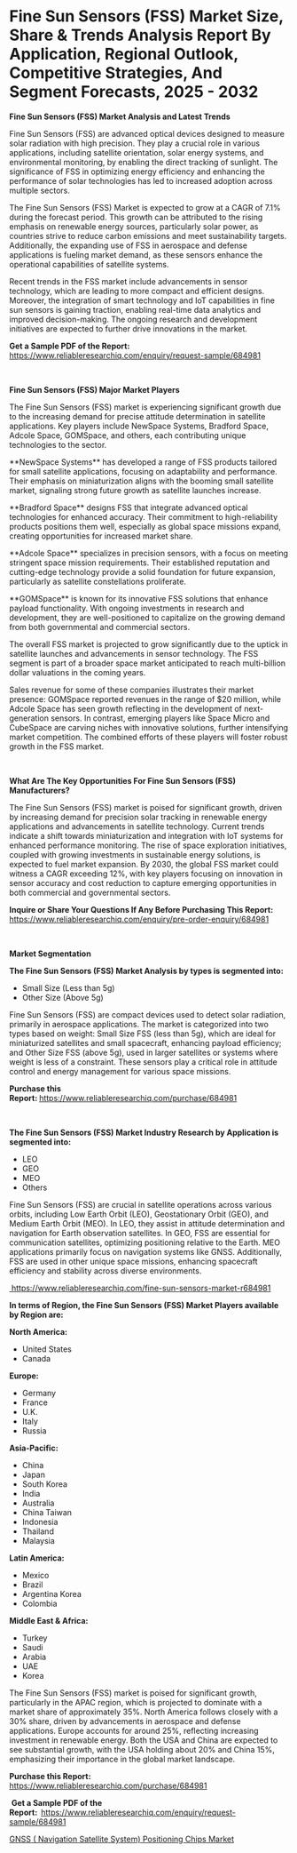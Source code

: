 <p><h1>Fine Sun Sensors (FSS) Market Size, Share & Trends Analysis Report By Application, Regional Outlook, Competitive Strategies, And Segment Forecasts, 2025 - 2032</h1></p><p><strong>Fine Sun Sensors (FSS) Market Analysis and Latest Trends</strong></p>
<p><p>Fine Sun Sensors (FSS) are advanced optical devices designed to measure solar radiation with high precision. They play a crucial role in various applications, including satellite orientation, solar energy systems, and environmental monitoring, by enabling the direct tracking of sunlight. The significance of FSS in optimizing energy efficiency and enhancing the performance of solar technologies has led to increased adoption across multiple sectors.</p><p>The Fine Sun Sensors (FSS) Market is expected to grow at a CAGR of 7.1% during the forecast period. This growth can be attributed to the rising emphasis on renewable energy sources, particularly solar power, as countries strive to reduce carbon emissions and meet sustainability targets. Additionally, the expanding use of FSS in aerospace and defense applications is fueling market demand, as these sensors enhance the operational capabilities of satellite systems.</p><p>Recent trends in the FSS market include advancements in sensor technology, which are leading to more compact and efficient designs. Moreover, the integration of smart technology and IoT capabilities in fine sun sensors is gaining traction, enabling real-time data analytics and improved decision-making. The ongoing research and development initiatives are expected to further drive innovations in the market.</p></p>
<p><strong>Get a Sample PDF of the Report:&nbsp;</strong> <a href="https://www.reliableresearchiq.com/enquiry/request-sample/684981?utm_campaign=2222&utm_medium=2&utm_source=Github&utm_content=ia&utm_term=13022025&utm_id=fine-sun-sensors-fss">https://www.reliableresearchiq.com/enquiry/request-sample/684981</a></p>
<p>&nbsp;</p>
<p><strong>Fine Sun Sensors (FSS) Major Market Players</strong></p>
<p><p>The Fine Sun Sensors (FSS) market is experiencing significant growth due to the increasing demand for precise attitude determination in satellite applications. Key players include NewSpace Systems, Bradford Space, Adcole Space, GOMSpace, and others, each contributing unique technologies to the sector.</p><p>**NewSpace Systems** has developed a range of FSS products tailored for small satellite applications, focusing on adaptability and performance. Their emphasis on miniaturization aligns with the booming small satellite market, signaling strong future growth as satellite launches increase.</p><p>**Bradford Space** designs FSS that integrate advanced optical technologies for enhanced accuracy. Their commitment to high-reliability products positions them well, especially as global space missions expand, creating opportunities for increased market share.</p><p>**Adcole Space** specializes in precision sensors, with a focus on meeting stringent space mission requirements. Their established reputation and cutting-edge technology provide a solid foundation for future expansion, particularly as satellite constellations proliferate.</p><p>**GOMSpace** is known for its innovative FSS solutions that enhance payload functionality. With ongoing investments in research and development, they are well-positioned to capitalize on the growing demand from both governmental and commercial sectors.</p><p>The overall FSS market is projected to grow significantly due to the uptick in satellite launches and advancements in sensor technology. The FSS segment is part of a broader space market anticipated to reach multi-billion dollar valuations in the coming years.</p><p>Sales revenue for some of these companies illustrates their market presence: GOMSpace reported revenues in the range of $20 million, while Adcole Space has seen growth reflecting in the development of next-generation sensors. In contrast, emerging players like Space Micro and CubeSpace are carving niches with innovative solutions, further intensifying market competition. The combined efforts of these players will foster robust growth in the FSS market.</p></p>
<p>&nbsp;</p>
<p><strong>What Are The Key Opportunities For Fine Sun Sensors (FSS) Manufacturers?</strong></p>
<p><p>The Fine Sun Sensors (FSS) market is poised for significant growth, driven by increasing demand for precision solar tracking in renewable energy applications and advancements in satellite technology. Current trends indicate a shift towards miniaturization and integration with IoT systems for enhanced performance monitoring. The rise of space exploration initiatives, coupled with growing investments in sustainable energy solutions, is expected to fuel market expansion. By 2030, the global FSS market could witness a CAGR exceeding 12%, with key players focusing on innovation in sensor accuracy and cost reduction to capture emerging opportunities in both commercial and governmental sectors.</p></p>
<p><strong>Inquire or Share Your Questions If Any Before Purchasing This Report:</strong> <a href="https://www.reliableresearchiq.com/enquiry/pre-order-enquiry/684981?utm_campaign=2222&utm_medium=2&utm_source=Github&utm_content=ia&utm_term=13022025&utm_id=fine-sun-sensors-fss">https://www.reliableresearchiq.com/enquiry/pre-order-enquiry/684981</a></p>
<p>&nbsp;</p>
<p><strong>Market Segmentation</strong></p>
<p><strong>The Fine Sun Sensors (FSS) Market Analysis by types is segmented into:</strong></p>
<p><ul><li>Small Size (Less than 5g)</li><li>Other Size (Above 5g)</li></ul></p>
<p><p>Fine Sun Sensors (FSS) are compact devices used to detect solar radiation, primarily in aerospace applications. The market is categorized into two types based on weight: Small Size FSS (less than 5g), which are ideal for miniaturized satellites and small spacecraft, enhancing payload efficiency; and Other Size FSS (above 5g), used in larger satellites or systems where weight is less of a constraint. These sensors play a critical role in attitude control and energy management for various space missions.</p></p>
<p><strong>Purchase this Report:&nbsp;</strong><a href="https://www.reliableresearchiq.com/purchase/684981?utm_campaign=2222&utm_medium=2&utm_source=Github&utm_content=ia&utm_term=13022025&utm_id=fine-sun-sensors-fss">https://www.reliableresearchiq.com/purchase/684981</a></p>
<p>&nbsp;</p>
<p><strong>The Fine Sun Sensors (FSS) Market Industry Research by Application is segmented into:</strong></p>
<p><ul><li>LEO</li><li>GEO</li><li>MEO</li><li>Others</li></ul></p>
<p><p>Fine Sun Sensors (FSS) are crucial in satellite operations across various orbits, including Low Earth Orbit (LEO), Geostationary Orbit (GEO), and Medium Earth Orbit (MEO). In LEO, they assist in attitude determination and navigation for Earth observation satellites. In GEO, FSS are essential for communication satellites, optimizing positioning relative to the Earth. MEO applications primarily focus on navigation systems like GNSS. Additionally, FSS are used in other unique space missions, enhancing spacecraft efficiency and stability across diverse environments.</p></p>
<p><a href="https://www.reliableresearchiq.com/fine-sun-sensors-market-r684981?utm_campaign=2222&utm_medium=2&utm_source=Github&utm_content=ia&utm_term=13022025&utm_id=fine-sun-sensors-fss">&nbsp;https://www.reliableresearchiq.com/fine-sun-sensors-market-r684981</a></p>
<p><strong>In terms of Region, the Fine Sun Sensors (FSS) Market Players available by Region are:</strong></p>
<p>
    <p> <strong> North America: </strong>
        <ul>
            <li>United States</li>
            <li>Canada</li>
        </ul>
        </p> 
    <p> <strong> Europe: </strong>
        <ul>
            <li>Germany</li>
            <li>France</li>
            <li>U.K.</li>
            <li>Italy</li>
            <li>Russia</li>
        </ul>
        </p> 
    <p> <strong> Asia-Pacific: </strong>
        <ul>
            <li>China</li>
            <li>Japan</li>
            <li>South Korea</li>
            <li>India</li>
            <li>Australia</li>
            <li>China Taiwan</li>
            <li>Indonesia</li>
            <li>Thailand</li>
            <li>Malaysia</li>
        </ul>
        </p> 
    <p> <strong> Latin America: </strong>
        <ul>
            <li>Mexico</li>
            <li>Brazil</li>
            <li>Argentina Korea</li>
            <li>Colombia</li>
        </ul>
        </p> 
    <p> <strong> Middle East & Africa: </strong>
        <ul>
            <li>Turkey</li>
            <li>Saudi</li>
            <li>Arabia</li>
            <li>UAE</li>
            <li>Korea</li>
        </ul>
    </p>
    </p>
<p><p>The Fine Sun Sensors (FSS) market is poised for significant growth, particularly in the APAC region, which is projected to dominate with a market share of approximately 35%. North America follows closely with a 30% share, driven by advancements in aerospace and defense applications. Europe accounts for around 25%, reflecting increasing investment in renewable energy. Both the USA and China are expected to see substantial growth, with the USA holding about 20% and China 15%, emphasizing their importance in the global market landscape.</p></p>
<p><strong>Purchase this Report: </strong><a href="https://www.reliableresearchiq.com/purchase/684981?utm_campaign=2222&utm_medium=2&utm_source=Github&utm_content=ia&utm_term=13022025&utm_id=fine-sun-sensors-fss">https://www.reliableresearchiq.com/purchase/684981</a></p>
<p>&nbsp;<strong>Get a Sample PDF of the Report:&nbsp;&nbsp;</strong><a href="https://www.reliableresearchiq.com/enquiry/request-sample/684981?utm_campaign=2222&utm_medium=2&utm_source=Github&utm_content=ia&utm_term=13022025&utm_id=fine-sun-sensors-fss">https://www.reliableresearchiq.com/enquiry/request-sample/684981</a></p>
<p><strong></strong></p>
<p><p><a href="https://github.com/LilianFaulkner65/Market-Research-Report-List-1/blob/main/gnss-navigation-satellite-system-positioning-chips-market.md?utm_campaign=2222&utm_medium=2&utm_source=Github&utm_content=ia&utm_term=13022025&utm_id=fine-sun-sensors-fss">GNSS ( Navigation Satellite System) Positioning Chips Market</a></p></p>